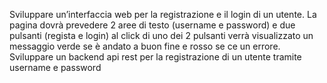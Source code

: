 Sviluppare un’interfaccia web per la registrazione e il login di un utente. La pagina dovrà prevedere 2 aree di testo (username e password) e due pulsanti (regista e login) al click di uno dei 2 pulsanti verrà visualizzato un messaggio verde se è andato a buon fine e rosso se ce un errore. Sviluppare un backend api rest per la registrazione di un utente tramite username e password

